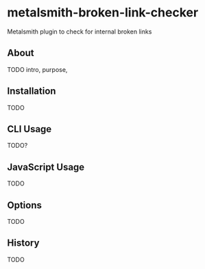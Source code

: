 # metalsmith-broken-link-checker

Metalsmith plugin to check for internal broken links

## About

TODO intro, purpose, 

## Installation

TODO

## CLI Usage

TODO?

## JavaScript Usage

TODO

## Options

TODO

## History

TODO
